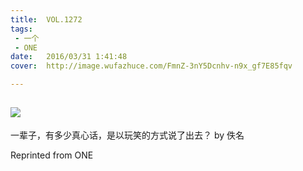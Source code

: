```yaml
---
title:	VOL.1272
tags:
 - 一个
 - ONE
date:	2016/03/31 1:41:48
cover:	http://image.wufazhuce.com/FmnZ-3nY5Dcnhv-n9x_gf7E85fqv

---
```

![](http://image.wufazhuce.com/FmnZ-3nY5Dcnhv-n9x_gf7E85fqv)
---

一辈子，有多少真心话，是以玩笑的方式说了出去？ by 佚名
 
Reprinted from ONE
